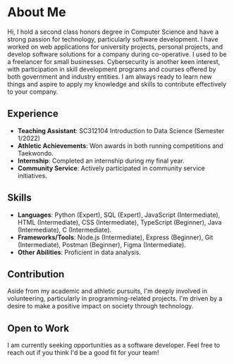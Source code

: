 # About Me

Hi, I hold a second class honors degree in Computer Science and have a strong passion for technology, particularly software development. I have worked on web applications for university projects, personal projects, and develop software solutions for a company during co-operative. I used to be a freelancer for small businesses. Cybersecurity is another keen interest, with participation in skill development programs and courses offered by both government and industry entities. I am always ready to learn new things and aspire to apply my knowledge and skills to contribute effectively to your company.

## Experience

- **Teaching Assistant**: SC312104 Introduction to Data Science (Semester 1/2022)
- **Athletic Achievements**: Won awards in both running competitions and Taekwondo.
- **Internship**: Completed an internship during my final year.
- **Community Service**: Actively participated in community service initiatives.

## Skills

- **Languages**: Python (Expert), SQL (Expert), JavaScript (Intermediate), HTML (Intermediate), CSS (Intermediate), TypeScript (Beginner), Java (Intermediate), C (Intermediate).
- **Frameworks/Tools**: Node.js (Intermediate), Express (Beginner), Git (Intermediate), Postman (Beginner), Figma (Intermediate).
- **Other Abilities**: Proficient in data analysis.

## Contribution

Aside from my academic and athletic pursuits, I'm deeply involved in volunteering, particularly in programming-related projects. I'm driven by a desire to make a positive impact on society through technology.

## Open to Work

I am currently seeking opportunities as a software developer. Feel free to reach out if you think I'd be a good fit for your team!

